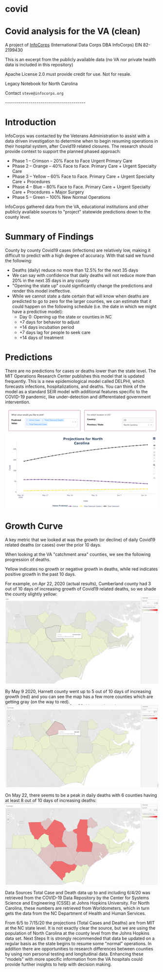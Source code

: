 # covid
# Covid analysis for the VA (clean)
A project of [InfoCorps](https://infocorps.org/) (International Data Corps DBA InfoCorps) EIN 82-2199430<p>
This is an excerpt from the publicly available data (no VA nor private health data is included in this repository)<p>
Apache License 2.0 must provide credit for use. Not for resale.<p>
Legacy Notebook for North Carolina<p>
Contact `steve@infocorps.org`<p>
-----------------------------------------<p>

# Introduction
InfoCorps was contacted by the Veterans Administration to assist with a data driven investigation to determine when to begin resuming operations in their hospital system, after Covid19 related closures. The research should provide context to support the planned phased approach:
 - Phase 1 – Crimson – 20% Face to Face Urgent Primary Care
 - Phase 2 – Orange – 40% Face to Face. Primary Care + Urgent Specialty Care 
 - Phase 3 – Yellow – 60% Face to Face. Primary Care + Urgent Specialty Care + Procedures
 - Phase 4 – Blue – 80% Face to Face. Primary Care + Urgent Specialty Care + Procedures + Major Surgery
 - Phase 5 – Green – 100% New Normal Operations

InfoCorps gathered data from the VA, educational institutions and other publicly available sources to "project" statewide predictions down to the county level.

# Summary of Findings
County by county Covid19 cases (infections) are relatively low, making it difficult to predict with a high degree of accuracy. With that said we found the following:
 - Deaths (daily) reduce no more than 12.5% for the next 35 days 
 - We can say with confidence that daily deaths will not reduce more than 20% in the next 35 days in any county
 - "Opening the state up" could significantly change the predictions and render this model ineffective.
 - While we cannot state a date certain that will know when deaths are predicted to go to zero for the larger counties, we can estimate that it could happen on the following schedule (i.e. the date in which we might have a predictive model):
    - Day 0: Opening up the state or counties in NC
    - +7 days for behavior to adjust
    - +14 days incubation period
    - +7 days lag for people to seek care
    - +14 days of treatment

# Predictions
There are no predictions for cases or deaths lower than the state level. The MIT Operations Research Center publishes this model that is updated frequently. This is a new epidemiological model called DELPHI, which forecasts infections, hospitalizations, and deaths. You can think of the model as a standard SEIR model with additional features specific to the COVID-19 pandemic, like under-detection and differentiated government intervention.<p>
![img_1.png](img_1.png)

# Growth Curve
A key metric that we looked at was the growth (or decline) of daily Covid19 related deaths (or cases) over the prior 10 days.

When looking at the VA "catchment area" counties, we see the following progression of deaths.
 
Yellow indicates no growth or negative growth in deaths, while red indicates positive growth in the past 10 days.

For example, on Apr 22, 2020 (actual results), Cumberland county had 3 out of 10 days of increasing growth of Covid19 related deaths, so we shade the county slightly yellow:
![img_2.png](img_2.png)

By May 9 2020, Harnett county went up to 5 out of 10 days of increasing growth (red) and you can see the map has a few more counties which are getting gray (on the way to red).
![img_3.png](img_3.png)

On May 22, there seems to be a peak in daily deaths with 6 counties having at least 8 out of 10 days of increasing deaths:
![img_5.png](img_5.png)

Data Sources
Total Case and Death data up to and including 6/4/20 was retrieved from the COVID-19 Data Repository by the Center for Systems Science and Engineering (CSSE) at Johns Hopkins University. For North Carolina, these numbers are retrieved from Worldometers, which in turn gets the data from the NC Department of Health and Human Services. 

From 6/5 to 7/15/20 the projections (Total Cases and Deaths) are from MIT at the NC state level. It is not exactly clear the source, but we are using the population of North Carolina at the county level from the Johns Hopkins data set.
Next Steps
It is strongly recommended that data be updated on a regular basis as the state begins to resume some "normal" operations. In addition there are opportunities to research differences between counties by using non personal testing and longitudinal data. Enhancing these "models" with more specific information from the VA hospitals could provide further insights to help with decision making.

